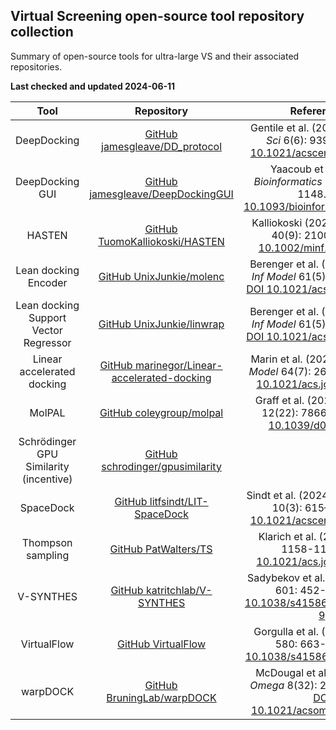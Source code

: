 ## Virtual Screening open-source tool repository collection

Summary of open-source tools for ultra-large VS and their associated repositories.

**Last checked and updated 2024-06-11**

|Tool|Repository|Reference(s)|
|:--:|:--:|:--:|
|DeepDocking|[GitHub jamesgleave/DD_protocol](https://github.com/jamesgleave/DD_protocol)|Gentile et al. (2020) _ACS Cent Sci_ 6(6): 939-949. [DOI 10.1021/acscentsci.0c00229](https://doi.org/10.1021/acscentsci.0c00229)|
|DeepDocking GUI|[GitHub jamesgleave/DeepDockingGUI](https://github.com/jamesgleave/DeepDockingGUI)|Yaacoub et al. (2022) _Bioinformatics_ 38(4): 1146-1148. [DOI 10.1093/bioinformatics/btab771](https://doi.org/10.1093/bioinformatics/btab771)|
|HASTEN|[GitHub TuomoKalliokoski/HASTEN](https://github.com/TuomoKalliokoski/HASTEN)|Kalliokoski (2021) _Mol Inform_ 40(9): 2100089. [DOI 10.1002/minf.202100089](https://doi.org/10.1002/minf.202100089)|
|Lean docking Encoder|[GitHub UnixJunkie/molenc](https://github.com/UnixJunkie/molenc)|Berenger et al. (2021) _J Chem Inf Model_ 61(5): 2341-2352. [DOI 10.1021/acs.jcim.0c01452](https://doi.org/10.1021/acs.jcim.0c01452)|
|Lean docking Support Vector Regressor|[GitHub UnixJunkie/linwrap](https://github.com/UnixJunkie/linwrap)|Berenger et al. (2021) _J Chem Inf Model_ 61(5): 2341-2352. [DOI 10.1021/acs.jcim.0c01452](https://doi.org/10.1021/acs.jcim.0c01452)|
|Linear accelerated docking|[GitHub marinegor/Linear-accelerated-docking](https://github.com/marinegor/Linear-accelerated-docking)|Marin et al. (2024) _J Chem Inf Model_ 64(7): 2612-2623. [DOI 10.1021/acs.jcim.3c01661](https://doi.org/10.1021/acs.jcim.3c01661)|
|MolPAL|[GitHub coleygroup/molpal](https://github.com/coleygroup/molpal)|Graff et al. (2021) _Chem Sci_ 12(22): 7866-7881. [DOI 10.1039/d0sc06805e](https://doi.org/10.1039/d0sc06805e)|
|Schrödinger GPU Similarity (incentive)|[GitHub schrodinger/gpusimilarity](https://github.com/schrodinger/gpusimilarity)||
|SpaceDock|[GitHub litfsindt/LIT-SpaceDock](https://github.com/litfsindt/LIT-SpaceDock)|Sindt et al. (2024) _ACS Cent Sci_ 10(3): 615–627. [DOI 10.1021/acscentsci.3c01521](https://doi.org/10.1021/acscentsci.3c01521)|
|Thompson sampling|[GitHub PatWalters/TS](https://github.com/PatWalters/TS)|Klarich et al. (2024) 64(4): 1158-1171. [DOI 10.1021/acs.jcim.3c01790](https://doi.org/10.1021/acs.jcim.3c01790)|
|V-SYNTHES|[GitHub katritchlab/V-SYNTHES](https://github.com/katritchlab/V-SYNTHES)|Sadybekov et al. (2022) _Nature_ 601: 452-459. [DOI 10.1038/s41586-021-04220-9](https://doi.org/10.1038/s41586-021-04220-9)|
|VirtualFlow|[GitHub VirtualFlow](https://github.com/VirtualFlow)|Gorgulla et al. (2020) _Nature_ 580: 663-668. [DOI 10.1038/s41586-020-2117-z](https://doi.org/10.1038/s41586-020-2117-z)|
|warpDOCK|[GitHub BruningLab/warpDOCK](https://github.com/BruningLab/warpDOCK)|McDougal et al. (2023) _ACS Omega_ 8(32): 29143-29149. [DOI 10.1021/acsomega.3c02249](https://doi.org/10.1021/acsomega.3c02249)|
